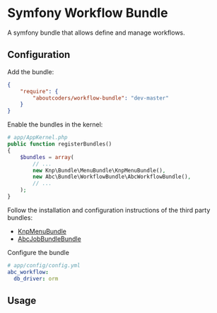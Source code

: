 Symfony Workflow Bundle
==========================

A symfony bundle that allows define and manage workflows.

## Configuration

Add the bundle:

``` json
{
    "require": {
        "aboutcoders/workflow-bundle": "dev-master"
    }
}
```

Enable the bundles in the kernel:

``` php
# app/AppKernel.php
public function registerBundles()
{
    $bundles = array(
        // ...
        new Knp\Bundle\MenuBundle\KnpMenuBundle(),
        new Abc\Bundle\WorkflowBundle\AbcWorkflowBundle(),
        // ...
    );
}
```

Follow the installation and configuration instructions of the third party bundles:

* [KnpMenuBundle](https://github.com/KnpLabs/KnpMenuBundle/blob/master/Resources/doc/index.md)
* [AbcJobBundleBundle](https://bitbucket.org/hasc/job-bundle)

Configure the bundle

``` yaml
# app/config/config.yml
abc_workflow:
  db_driver: orm
```

## Usage
